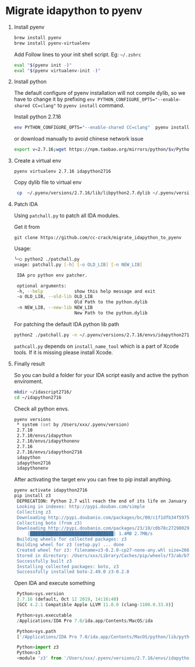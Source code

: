 # Migrate idapython to pyenv

1. Install pyenv

    ```zsh
    brew install pyenv
    brew install pyenv-virtualenv
    ```

    Add Follow lines to your init shell script. Eg: ```~/.zshrc```

    ```zsh
    eval "$(pyenv init -)"
    eval "$(pyenv virtualenv-init -)"
    ```

2. Install python

    The default configure of pyenv installation will not compile dylib, so we have to change it by prefixing
    `env PYTHON_CONFIGURE_OPTS="--enable-shared CC=clang"`  to `pyenv install` command.

    Install python 2.7.16

    ```zsh
    env PYTHON_CONFIGURE_OPTS="--enable-shared CC=clang"  pyenv install 2.7.16
    ```

    or download manually to avoid chinese network issue

    ```zsh
    export v=2.7.16;wget https://npm.taobao.org/mirrors/python/$v/Python-$v.tar.xz -P ~/.pyenv/cache/;env PYTHON_CONFIGURE_OPTS="--enable-shared CC=clang"  pyenv install $v
    ```

3. Create a virtual env

   ```pyenv virtualenv 2.7.16 idapython2716```

   Copy dylib file to virtual env

   ```zsh
    cp  ~/.pyenv/versions/2.7.16/lib/libpython2.7.dylib ~/.pyenv/versions/2.7.16/envs/idapython2716/libpython2.7.dylib
   ```

4. Patch IDA

   Using ```patchall.py``` to patch all IDA modules.

   Get it from

   ```git clone https://github.com/cc-crack/migrate_idapython_to_pyenv```

   Usage:

   ```zsh
   ╰─○ python2 ./patchall.py
   usage: patchall.py [-h] [-o OLD_LIB] [-n NEW_LIB]

    IDA pro python env patcher.

    optional arguments:
    -h, --help            show this help message and exit
    -o OLD_LIB, --old-lib OLD_LIB
                          Old Path to the python.dylib
    -n NEW_LIB, --new-lib NEW_LIB
                          New Path to the python.dylib
    ```

    For patching the default IDA python lib path

    ```zsh
    python2 ./patchall.py -n ~/.pyenv/versions/2.7.16/envs/idapython2716/libpython2.7.dylib
    ```

    ```pathcall.py``` depends on ```install_name_tool``` which is a part of Xcode tools. If it is missing please install Xcode.

5. Finally result

   So you can build a folder for your IDA script easily and active the python enviroment.

   ```zsh
   mkdir ~/idascript2716/
   cd ~/idapython2716
   ```

   Check all python envs.

   ```zsh
   pyenv versions
    * system (set by /Users/xxx/.pyenv/version)
    2.7.10
    2.7.10/envs/idapython
    2.7.10/envs/idapythonenv
    2.7.16
    2.7.16/envs/idapython2716
    idapython
    idapython2716
    idapythonenv
   ```

   After activating the target env you can free to pip install anything.

   ```zsh
   pyenv activate idapython2716
   pip install z3
    DEPRECATION: Python 2.7 will reach the end of its life on January 1st, 2020. Please upgrade your Python as Python 2.7 won't be maintained after that date. A future version of pip will drop support for Python 2.7. More details about Python 2 support in pip, can be found at https://pip.pypa.io/en/latest/development/release-process/#python-2-support
    Looking in indexes: http://pypi.douban.com/simple
    Collecting z3
    Downloading http://pypi.doubanio.com/packages/bc/00/c1f1dfb34f5975c0d5f03e108b0669246026b83512b755e9bc725638219d/z3-0.2.0.tar.gz
    Collecting boto (from z3)
    Downloading http://pypi.doubanio.com/packages/23/10/c0b78c27298029e4454a472a1919bde20cb182dab1662cec7f2ca1dcc523/boto-2.49.0-py2.py3-none-any.whl (1.4MB)
        |████████████████████████████████| 1.4MB 2.7MB/s 
    Building wheels for collected packages: z3
    Building wheel for z3 (setup.py) ... done
    Created wheel for z3: filename=z3-0.2.0-cp27-none-any.whl size=26630 sha256=f0bba9e3010030667d05ac2817491ed5f82b510ac035a541433c6b6426feb78e
    Stored in directory: /Users/xxx/Library/Caches/pip/wheels/f3/ab/b7/909d74cd5a87893c34ed25b7bdfeccbe3dc6a4389fff9d1b4a
    Successfully built z3
    Installing collected packages: boto, z3
    Successfully installed boto-2.49.0 z3-0.2.0
   ```

   Open IDA and execute something

   ```python
    Python>sys.version
    2.7.16 (default, Oct 12 2019, 14:16:40)
    [GCC 4.2.1 Compatible Apple LLVM 11.0.0 (clang-1100.0.33.8)]

    Python>sys.executable
    /Applications/IDA Pro 7.0/ida.app/Contents/MacOS/ida

    Python>sys.path
    ['/Applications/IDA Pro 7.0/ida.app/Contents/MacOS/python/lib/python2.7/lib-dynload', '/Applications/IDA Pro 7.0/ida.app/Contents/MacOS/python/lib/python2.7/lib-dynload/ida_32', '/Users/xxx/.pyenv/versions/2.7.16/envs/idapython2716/lib/python27.zip', '/Users/xxx/.pyenv/versions/2.7.16/envs/idapython2716/lib/python2.7', '/Users/xxx/.pyenv/versions/2.7.16/envs/idapython2716/lib/python2.7/plat-darwin', '/Users/xxx/.pyenv/versions/2.7.16/envs/idapython2716/lib/python2.7/plat-mac', '/Users/xxx/.pyenv/versions/2.7.16/envs/idapython2716/lib/python2.7/plat-mac/lib-scriptpackages', '/Users/xxx/.pyenv/versions/2.7.16/envs/idapython2716/lib/python2.7/lib-tk', '/Users/xxx/.pyenv/versions/2.7.16/envs/idapython2716/lib/python2.7/lib-old', '/Users/xxx/.pyenv/versions/2.7.16/envs/idapython2716/lib/python2.7/lib-dynload', '/Applications/IDA Pro 7.0/ida.app/Contents/MacOS/python', '/Users/xxx/.pyenv/versions/2.7.16/lib/python2.7', '/Users/xxx/.pyenv/versions/2.7.16/lib/python2.7/plat-darwin', '/Users/xxx/.pyenv/versions/2.7.16/lib/python2.7/lib-tk', '/Users/xxx/.pyenv/versions/2.7.16/lib/python2.7/plat-mac', '/Users/xxx/.pyenv/versions/2.7.16/lib/python2.7/plat-mac/lib-scriptpackages', '/Users/xxx/.pyenv/versions/2.7.16/envs/idapython2716/lib/python2.7/site-packages', '/Applications/IDA Pro 7.0/ida.app/Contents/MacOS/python', '/Users/xxx/.idapro', '/Users/xxx/code/idapythonenv']

    Python>import z3
    Python>z3
    <module 'z3' from '/Users/xxx/.pyenv/versions/2.7.16/envs/idapython2716/lib/python2.7/site-packages/z3/__init__.pyc'>
   ```
